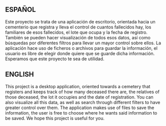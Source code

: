 ESPAÑOL
--------------------------------------------------------------------------------------------------------------------------------
Este proyecto se trata de una aplicación de escritorio, orientada hacia un cementerio que registra y lleva el control de cuantos fallecidos hay, los familiares de esos fallecidos, el lote que ocupa y la fecha de registro. También se pueden hacer visualización de todos esos datos, así como búsquedas por diferentes filtros para llevar un mayor control sobre ellos. La aplicación hace uso de ficheros o archivos para guardar la información, el usuario es libre de elegir donde quiere que se guarde dicha información.
Esperamos que este proyecto te sea de utilidad.

ENGLISH
--------------------------------------------------------------------------------------------------------------------------------
This project is a desktop application, oriented towards a cemetery that registers and keeps track of how many deceased there are, the relatives of those deceased, the lot it occupies and the date of registration. You can also visualize all this data, as well as search through different filters to have greater control over them. The application makes use of files to save the information, the user is free to choose where he wants said information to be saved.
We hope this project is useful for you.
